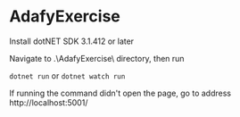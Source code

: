 # AdafyExercise

Install dotNET SDK 3.1.412 or later

Navigate to .\AdafyExercise\ directory, then run

`dotnet run` or `dotnet watch run`

If running the command didn't open the page, go to address http://localhost:5001/
